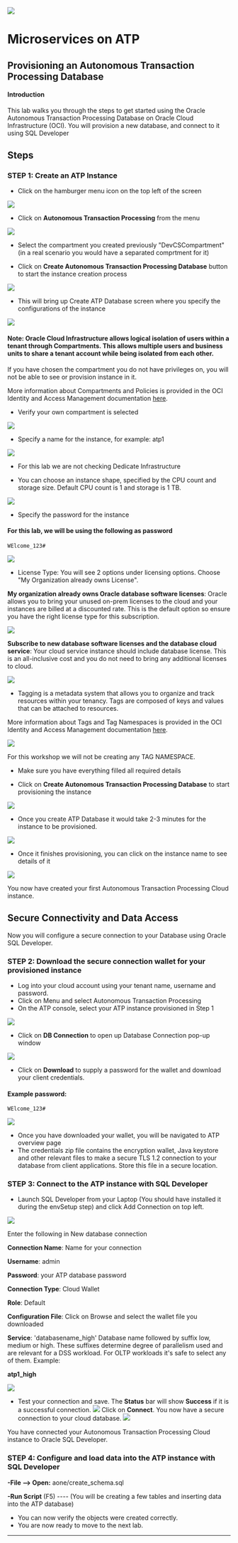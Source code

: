 
![](../../common/images/customer.logo2.png)

# Microservices on ATP

## Provisioning an Autonomous Transaction Processing Database


#### **Introduction**

This lab walks you through the steps to get started using the Oracle Autonomous Transaction Processing Database on Oracle Cloud Infrastructure (OCI). You will provision a new database, and connect to it using SQL Developer



## Steps



### **STEP 1: Create an ATP Instance**

-  Click on the hamburger menu icon on the top left of the screen

![](./images/100/Picture100-20.jpeg)

-  Click on **Autonomous Transaction Processing** from the menu

![](./images/100/Picture100-21.jpeg)

- Select the compartment you created previously "DevCSCompartment" (in a real scenario you would have a separated comprtment for it)

-  Click on **Create Autonomous Transaction Processing Database** button to start the instance creation process

![](./images/100/Picture100-23.jpeg)

-  This will bring up Create ATP Database screen where you specify the configurations of the instance

![](./images/100/Picture100-24.png)


#### Note: Oracle Cloud Infrastructure allows logical isolation of users within a tenant through Compartments. This allows multiple users and business units to share a tenant account while being isolated from each other.

If you have chosen the compartment you do not have privileges on, you will not be able to see or provision instance in it.

More information about Compartments and Policies is provided in the OCI Identity and Access Management documentation [here](https://docs.cloud.oracle.com/iaas/Content/Identity/Tasks/managingcompartments.htm?tocpath=Services%7CIAM%7C_____13).

-  Verify your own compartment is selected

![](./images/100/Picture100-26.jpeg)

-  Specify a name for the instance, for example: atp1

![](./images/100/Picture100-27.jpeg)

- For this lab we are not checking Dedicate Infrastructure

-  You can choose an instance shape, specified by the CPU count and storage size. Default CPU count is 1 and storage is 1 TB.

![](./images/100/Picture100-28.jpeg)

-  Specify the password for the instance

#### For this lab, we will be using the following as password

```
WElcome_123#
```

![](./images/100/Picture100-29.jpeg)

- License Type: You will see 2 options under licensing options. Choose "My Organization already owns License".

**My organization already owns Oracle database software licenses**: Oracle allows you to bring your unused on-prem licenses to the cloud and your instances are billed at a discounted rate. This is the default option so ensure you have the right license type for this subscription.

![](./images/100/Picture100-34.jpeg)


**Subscribe to new database software licenses and the database cloud service**: Your cloud service instance should include database license. This is an all-inclusive cost and you do not need to bring any additional licenses to cloud.

![](./images/100/Picture100-35.jpeg)

- Tagging is a metadata system that allows you to organize and track resources within your tenancy. Tags are composed of keys and values that can be attached to resources. 

More information about Tags and Tag Namespaces is provided in the OCI Identity and Access Management documentation [here](https://docs.cloud.oracle.com/iaas/Content/Identity/Concepts/taggingoverview.htm).


![](./images/100/Picture100-36.jpeg)

For this workshop we will not be creating any TAG NAMESPACE. 

- Make sure you have everything filled all required details

-  Click on **Create Autonomous Transaction Processing Database** to start provisioning the instance

![](./images/100/Picture100-31.jpeg)

- Once you create ATP Database it would take 2-3 minutes for the instance to be provisioned.

![](./images/100/Picture100-32.jpeg)

-  Once it finishes provisioning, you can click on the instance name to see details of it

![](./images/100/Picture100-33.jpeg)

You now have created your first Autonomous Transaction Processing Cloud instance.


## Secure Connectivity and Data Access

Now you will configure a secure connection to your Database using Oracle SQL Developer.


### **STEP 2: Download the secure connection wallet for your provisioned instance**

- Log into your cloud account using your tenant name, username and password.
- Click on Menu and select Autonomous Transaction Processing
- On the ATP console, select your ATP instance provisioned in Step 1

![](/Users/jleemans/dev/github/cloudtestdrive/AppDev/ATP-OKE/images/200/Picture200-1.png)

- Click on  **DB Connection** to open up Database Connection pop-up window

![](/Users/jleemans/dev/github/cloudtestdrive/AppDev/ATP-OKE/images/200/Picture200-2.png)

- Click on **Download** to supply a password for the wallet and download your client credentials.

#### Example password:

```
WElcome_123#
```

![](/Users/jleemans/dev/github/cloudtestdrive/AppDev/ATP-OKE/images/200/Picture200-3.png)

- Once you have downloaded your wallet, you will be navigated to ATP overview page
- The credentials zip file contains the encryption wallet, Java keystore and other relevant files to make a secure TLS 1.2 connection to your database from client applications. Store this file in a secure location.

### **STEP 3: Connect to the ATP instance with SQL Developer**

- Launch SQL Developer from your Laptop (You should have installed it during the envSetup step) and click Add Connection on top left.

![](/Users/jleemans/dev/github/cloudtestdrive/AppDev/ATP-OKE/images/200/Picture200-7.png)

Enter the following in New database connection

**Connection Name**: Name for your connection

**Username**: admin

**Password**: your ATP database password

**Connection Type**: Cloud Wallet

**Role**: Default

**Configuration File**: Click on Browse and select the wallet file you downloaded

**Service**: 'databasename_high' Database name followed by suffix low, medium or high. These suffixes determine degree of parallelism used and are relevant for a DSS workload. For OLTP workloads it's safe to select any of them. Example: 

**atp1_high**

![](/Users/jleemans/dev/github/cloudtestdrive/AppDev/ATP-OKE/images/200/Picture200-8.png)
- Test your connection and save. The **Status** bar will show **Success** if it is a successful connection.
![](/Users/jleemans/dev/github/cloudtestdrive/AppDev/ATP-OKE/images/200/Picture200-9.png)
Click on **Connect**. You now have a secure connection to your cloud database.
![](/Users/jleemans/dev/github/cloudtestdrive/AppDev/ATP-OKE/images/200/Picture200-10.png)

You have connected your Autonomous Transaction Processing Cloud instance to Oracle SQL Developer.

### **STEP 4: Configure and load data into the ATP instance with SQL Developer**

**-File --> Open:** aone/create_schema.sql

**-Run Script** (F5) ---- (You will be creating a few tables and inserting data into the ATP database)

- You can now verify the objects were created correctly.
- You are now ready to move to the next lab.

------

